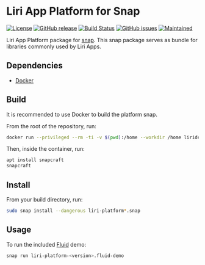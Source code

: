Liri App Platform for Snap
==========================

[![License](https://img.shields.io/badge/license-GPLv3.0-blue.svg)](https://www.gnu.org/licenses/gpl-3.0.html)
[![GitHub release](https://img.shields.io/github/release/lirios/platform-snap.svg)](https://github.com/lirios/platform-snap)
[![Build Status](https://travis-ci.org/lirios/platform-snap.svg?branch=develop)](https://travis-ci.org/lirios/platform-snap)
[![GitHub issues](https://img.shields.io/github/issues/lirios/platform-snap.svg)](https://github.com/lirios/platform-snap/issues)
[![Maintained](https://img.shields.io/maintenance/yes/2017.svg)](https://github.com/lirios/platform-snap/commits/develop)

Liri App Platform package for [snap][snapcraft-io]. This snap package
serves as bundle for libraries commonly used by Liri Apps.

## Dependencies

* [Docker][docker-com]

## Build

It is recommended to use Docker to build the platform snap.

From the root of the repository, run:

```bash
docker run --privileged --rm -ti -v $(pwd):/home --workdir /home liridev/ci-ubuntu bash
```

Then, inside the container, run:

```bash
apt install snapcraft
snapcraft
```

## Install

From your build directory, run:

```bash
sudo snap install --dangerous liri-platform*.snap
```

## Usage

To run the included [Fluid][fluid-gh] demo:

```bash
snap run liri-platform-<version>.fluid-demo
```

[docker-com]: https://www.docker.com/
[snapcraft-io]: https://snapcraft.io
[snapcraft-gh]: https://github.com/snapcore/snapcraft
[fluid-gh]: http://github.com/lirios/fluid
